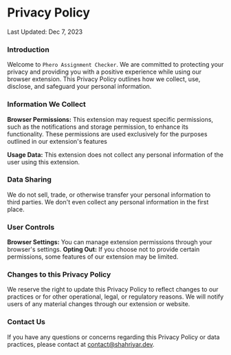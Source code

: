 # Privacy Policy
Last Updated: Dec 7, 2023

### Introduction
Welcome to `Phero Assignment Checker`. We are committed to protecting your privacy and providing you with a positive experience while using our browser extension. This Privacy Policy outlines how we collect, use, disclose, and safeguard your personal information.

### Information We Collect
**Browser Permissions:** This extension may request specific permissions, such as the notifications and storage permission, to enhance its functionality. These permissions are used exclusively for the purposes outlined in our extension's features

**Usage Data:** This extension does not collect any personal information of the user using this extension.

### Data Sharing
We do not sell, trade, or otherwise transfer your personal information to third parties. We don't even collect any personal information in the first place.

### User Controls
**Browser Settings:** You can manage extension permissions through your browser's settings.
**Opting Out:** If you choose not to provide certain permissions, some features of our extension may be limited.

### Changes to this Privacy Policy
We reserve the right to update this Privacy Policy to reflect changes to our practices or for other operational, legal, or regulatory reasons. We will notify users of any material changes through our extension or website.

### Contact Us
If you have any questions or concerns regarding this Privacy Policy or data practices, please contact at [contact@shahriyar.dev](mailto:contatc@shahriyar.dev).

